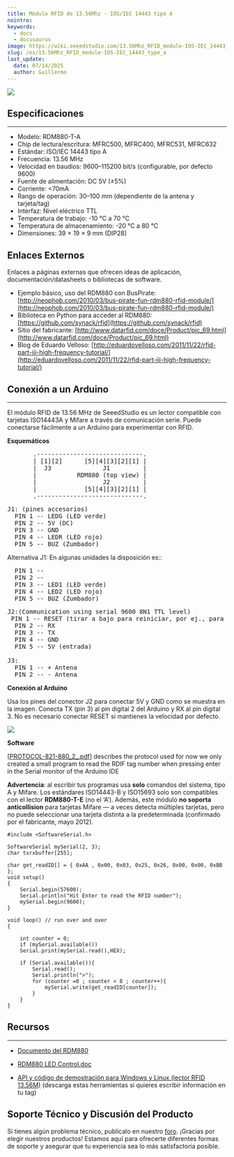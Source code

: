 ```yaml
---
title: Módulo RFID de 13.56Mhz - IOS/IEC 14443 tipo A
nointro:
keywords:
  - docs
  - docusaurus
image: https://wiki.seeedstudio.com/13.56Mhz_RFID_module-IOS-IEC_14443_type_a/
slug: /es/13.56Mhz_RFID_module-IOS-IEC_14443_type_a
last_update:
  date: 07/14/2025
  author: Guillermo
---
```

![](https://files.seeedstudio.com/wiki/13.56Mhz_RFID_module-IOS-IEC_14443_type_a/img/13563.jpg)

##   Especificaciones
---
*   Modelo: RDM880-T-A
*   Chip de lectura/escritura: MFRC500, MFRC400, MFRC531, MFRC632
*   Estándar: ISO/IEC 14443 tipo A
*   Frecuencia: 13.56 MHz
*   Velocidad en baudios: 9600–115200 bit/s (configurable, por defecto 9600)
*   Fuente de alimentación: DC 5V (±5%)
*   Corriente: <70mA
*   Rango de operación: 30–100 mm (dependiente de la antena y tarjeta/tag)
*   Interfaz: Nivel eléctrico TTL
*   Temperatura de trabajo: -10 °C a 70 °C
*   Temperatura de almacenamiento: -20 °C a 80 °C
*   Dimensiones: 39 × 19 × 9 mm (DIP28)

##   Enlaces Externos

Enlaces a páginas externas que ofrecen ideas de aplicación, documentación/datasheets o bibliotecas de software.

*   Ejemplo básico, uso del RDM880 con BusPirate: [http://neophob.com/2010/03/bus-pirate-fun-rdm880-rfid-module/](http://neophob.com/2010/03/bus-pirate-fun-rdm880-rfid-module/)
*   Biblioteca en Python para acceder al RDM880: [https://github.com/synack/rfid](https://github.com/synack/rfid)
*   Sitio del fabricante: [http://www.datarfid.com/doce/Product/pic_69.html](http://www.datarfid.com/doce/Product/pic_69.html)
*   Blog de Eduardo Velloso: [http://eduardovelloso.com/2011/11/22/rfid-part-iii-high-frequency-tutorial/](http://eduardovelloso.com/2011/11/22/rfid-part-iii-high-frequency-tutorial/)

##   Conexión a un Arduino
---
El módulo RFID de 13.56 MHz de SeeedStudio es un lector compatible con tarjetas ISO14443A y Mifare a través de comunicación serie. Puede conectarse fácilmente a un Arduino para experimentar con RFID.

**Esquemáticos**

<pre>       .-----------------------------.
       | [1][2]      [5][4][3][2][1] |
       |  J3              J1         |
       |           RDM880 (top view) |
       |                  J2         |
       |             [5][4][3][2][1] |
       .-----------------------------.
</pre>
<pre>J1: (pines accesorios)
  PIN 1 -- LEDG (LED verde)
  PIN 2 -- 5V (DC)
  PIN 3 -- GND
  PIN 4 -- LEDR (LED rojo)
  PIN 5 -- BUZ (Zumbador)
</pre>

Alternativa J1: En algunas unidades la disposición es::

<pre>  PIN 1 --
  PIN 2 -- 
  PIN 3 -- LED1 (LED verde)
  PIN 4 -- LED2 (LED rojo)
  PIN 5 -- BUZ (Zumbador)
</pre>

<pre>J2:(Communication using serial 9600 8N1 TTL level)
 PIN 1 -- RESET (tirar a bajo para reiniciar, por ej., para fijar velocidad por defecto)
  PIN 2 -- RX
  PIN 3 -- TX
  PIN 4 -- GND
  PIN 5 -- 5V (entrada)

J3:
  PIN 1 -- + Antena
  PIN 2 -- - Antena
</pre>

**Conexión al Arduino**

Usa los pines del conector J2 para conectar 5V y GND como se muestra en la imagen. Conecta TX (pin 3) al pin digital 2 del Arduino y RX al pin digital 3. No es necesario conectar RESET si mantienes la velocidad por defecto.

![](https://files.seeedstudio.com/wiki/13.56Mhz_RFID_module-IOS-IEC_14443_type_a/img/Rdm880_bb.png)

**Software**

[[PROTOCOL-821-880_2_.pdf](https://www.google.com.hk/url?sa=t&amp;rct=j&amp;q=&amp;esrc=s&amp;source=web&amp;cd=1&amp;ved=0CCwQFjAA&amp;url=%68%74%74%70%3a%2f%2f%6e%65%6f%70%68%6f%62%2e%63%6f%6d%2f%66%69%6c%65%73%2f%72%66%69%64%2f%50%52%4f%54%4f%43%4f%4c%2d%38%32%31%2d%38%38%30%25%32%30%5f%32%5f%2e%70%64%66&amp;ei=NB4LUcEWicCJB7ylgKAO&amp;usg=AFQjCNExnbUz8nALfcRhj0I4z6tBZqgH9w&amp;bvm=bv.41867550,d.aGc&amp;cad=rjt)] describes the protocol used for now we only created a small program to read the RDIF tag number when pressing enter in the Serial monitor of the Arduino IDE

**Advertencia**: al escribir tus programas usa **solo** comandos del sistema, tipo A y Mifare. Los estándares ISO14443-B y ISO15693 solo son compatibles con el lector **RDM880-T-E** (no el ‘A’). Además, este módulo **no soporta anticollision** para tarjetas Mifare — a veces detecta múltiples tarjetas, pero no puede seleccionar una tarjeta distinta a la predeterminada (confirmado por el fabricante, mayo 2012).

```
#include <SoftwareSerial.h>

SoftwareSerial mySerial(2, 3);
char txrxbuffer[255];

char get_readID[] = { 0xAA , 0x00, 0x03, 0x25, 0x26, 0x00, 0x00, 0xBB };
void setup()
{
    Serial.begin(57600);
    Serial.println("Hit Enter to read the RFID number");
    mySerial.begin(9600);
}

void loop() // run over and over
{

    int counter = 0;
    if (mySerial.available())
    Serial.print(mySerial.read(),HEX);

    if (Serial.available()){
        Serial.read();
        Serial.println(">");
        for (counter =0 ; counter < 8 ; counter++){
            mySerial.write(get_readID[counter]);
        }
    }
}
```

##   Recursos
---
*   [Documento del RDM880](https://files.seeedstudio.com/wiki/13.56Mhz_RFID_module-IOS-IEC_14443_type_a/res/RDM880-Spec.pdf)

*   [RDM880 LED Control.doc](https://files.seeedstudio.com/wiki/13.56Mhz_RFID_module-IOS-IEC_14443_type_a/res/RDM880_LED_Control.doc)

*   [API y código de demostración para Windows y Linux (lector RFID 13.56M)](https://files.seeedstudio.com/wiki/13.56Mhz_RFID_module-IOS-IEC_14443_type_a/res/API_and_Demo_Code_on_Windows_and_Linux_for13.56M_RFID_Reader.zip) 
(descarga estas herramientas si quieres escribir información en tu tag)

## Soporte Técnico y Discusión del Producto
 Si tienes algún problema técnico, publícalo en nuestro [foro](http://forum.seeedstudio.com/). 
¡Gracias por elegir nuestros productos! Estamos aquí para ofrecerte diferentes formas de soporte y asegurar que tu experiencia sea lo más satisfactoria posible.

<div class="button_tech_support_container">
<a href="https://forum.seeedstudio.com/" class="button_forum"></a> 
<a href="https://www.seeedstudio.com/contacts" class="button_email"></a>
</div>

<div class="button_tech_support_container">
<a href="https://discord.gg/eWkprNDMU7" class="button_discord"></a> 
<a href="https://github.com/Seeed-Studio/wiki-documents/discussions/69" class="button_discussion"></a>
</div>